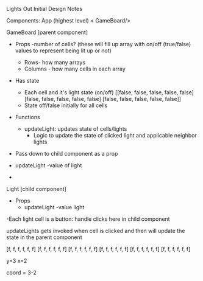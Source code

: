 Lights Out Initial Design Notes

Components:
App (highest level)
< GameBoard/>

GameBoard [parent component]
- Props
 -number of cells? (these will fill up array with on/off (true/false) values to represent being lit up or not)
  - Rows- how many arrays
  - Columns - how many cells in each array


- Has state
  - Each cell and it's light state (on/off)
    [[false, false, false, false, false]
    [false, false, false, false, false]
    [false, false, false, false, false]]
  - State off/false initially for all cells

- Functions
  - updateLight: updates state of cells/lights
    - Logic to update the state of clicked light and applicable neighbor lights

- Pass down to child component as a prop
 - updateLight
 -value of light

 - <Light
    updateLight= {updateLight}
    value={value}
    />

Light [child component]
- Props
  - updateLight
  -value light

-Each light cell is a button: handle clicks here in child component

updateLights gets invoked when cell is clicked and then will update the state in the parent component


   [f, f, f, f, f, f]
   [f, f, f, f, f, f]
   [f, f, f, f, f, f]
   [f, f, f, f, f, f]
   [f, f, f, f, f, f]
   [f, f, f, f, f, f]

   y=3
   x=2


   coord = 3-2








